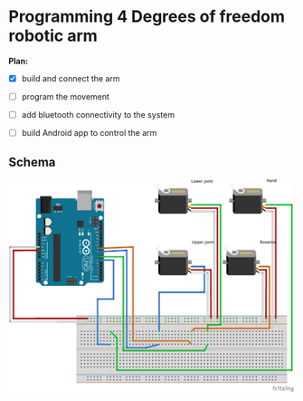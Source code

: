 # Programming 4 Degrees of freedom robotic arm

**Plan:** 
- [x] build and connect the arm
- [ ] program the movement
- [ ] add bluetooth connectivity to the system
- [ ] build Android app to control the arm


## Schema
![Schema](misc/schema.png)